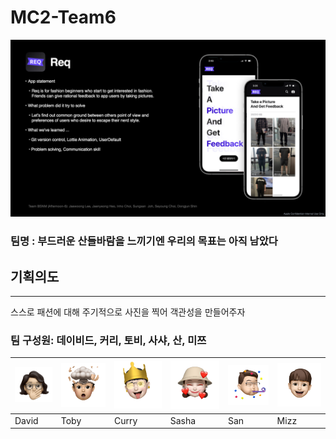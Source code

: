 # MC2-Team6

<img src="https://github.com/DeveloperAcademy-POSTECH/MC2-Team6-BSNM/blob/main/REQ_Reedme_Img/OnePageSlide.jpeg">

### 팀명 : 부드러운 산들바람을 느끼기엔 우리의 목표는 아직 남았다

## 기획의도
- - -
스스로 패션에 대해 주기적으로 사진을 찍어 객관성을 만들어주자  


### 팀 구성원: 데이비드, 커리, 토비, 사샤, 산, 미쯔
|![david](https://github.com/DeveloperAcademy-POSTECH/MC2-Team6-BSNM/blob/main/REQ_Reedme_Img/emoji/david.png)|![toby](https://github.com/DeveloperAcademy-POSTECH/MC2-Team6-BSNM/blob/main/REQ_Reedme_Img/emoji/toby.png)|![curry](https://github.com/DeveloperAcademy-POSTECH/MC2-Team6-BSNM/blob/main/REQ_Reedme_Img/emoji/curry.png)|![sasha](https://github.com/DeveloperAcademy-POSTECH/MC2-Team6-BSNM/blob/main/REQ_Reedme_Img/emoji/sasha.png)|![san](https://github.com/DeveloperAcademy-POSTECH/MC2-Team6-BSNM/blob/main/REQ_Reedme_Img/emoji/san.png)|![mizz](https://github.com/DeveloperAcademy-POSTECH/MC2-Team6-BSNM/blob/main/REQ_Reedme_Img/emoji/mizz.png)|
|-|-|-|-|-|-|
|David|Toby|Curry|Sasha|San|Mizz|

